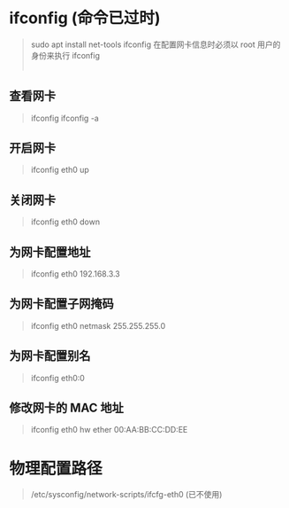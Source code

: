 # ifconfig  (命令已过时)
> sudo apt install net-tools
ifconfig 在配置网卡信息时必须以 root 用户的身份来执行
> ifconfig <interface> <option>
## 查看网卡
> ifconfig
> ifconfig -a
## 开启网卡
> ifconfig eth0 up
## 关闭网卡
> ifconfig eth0 down
## 为网卡配置地址
> ifconfig eth0 192.168.3.3
## 为网卡配置子网掩码
> ifconfig eth0 netmask 255.255.255.0
## 为网卡配置别名
> ifconfig eth0:0
## 修改网卡的 MAC 地址
> ifconfig eth0 hw ether 00:AA:BB:CC:DD:EE

# 物理配置路径
> /etc/sysconfig/network-scripts/ifcfg-eth0
(已不使用)
